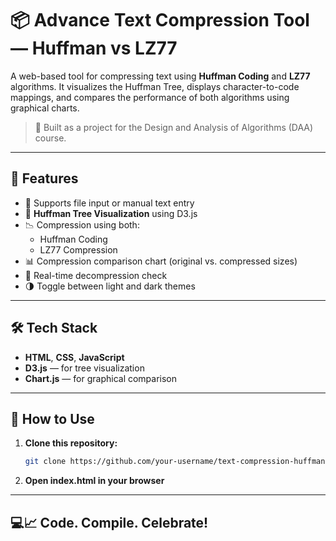 # 📦 Advance Text Compression Tool — Huffman vs LZ77

A web-based tool for compressing text using **Huffman Coding** and **LZ77** algorithms. It visualizes the Huffman Tree, displays character-to-code mappings, and compares the performance of both algorithms using graphical charts.

> 🎯 Built as a project for the Design and Analysis of Algorithms (DAA) course.

---

## 🚀 Features

- 📄 Supports file input or manual text entry
- 🌲 **Huffman Tree Visualization** using D3.js
- 📉 Compression using both:
  - Huffman Coding
  - LZ77 Compression
- 📊 Compression comparison chart (original vs. compressed sizes)
- 🔁 Real-time decompression check
- 🌗 Toggle between light and dark themes

---

## 🛠 Tech Stack

- **HTML**, **CSS**, **JavaScript**
- **D3.js** — for tree visualization
- **Chart.js** — for graphical comparison

---

## 📂 How to Use

1. **Clone this repository:**
   ```bash
   git clone https://github.com/your-username/text-compression-huffman-vs-lz77.git
   ```
2. **Open index.html in your browser**
   
---
## 💻📈 Code. Compile. Celebrate!
